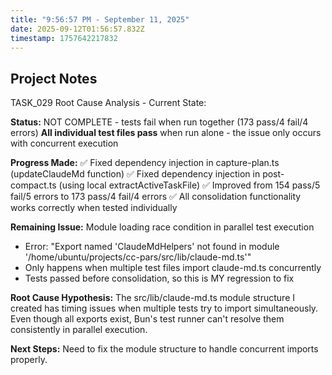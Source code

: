 ```yaml
---
title: "9:56:57 PM - September 11, 2025"
date: 2025-09-12T01:56:57.832Z
timestamp: 1757642217832
---
```


## Project Notes

TASK_029 Root Cause Analysis - Current State:

**Status:** NOT COMPLETE - tests fail when run together (173 pass/4 fail/4 errors)
**All individual test files pass** when run alone - the issue only occurs with concurrent execution

**Progress Made:**
✅ Fixed dependency injection in capture-plan.ts (updateClaudeMd function)
✅ Fixed dependency injection in post-compact.ts (using local extractActiveTaskFile)
✅ Improved from 154 pass/5 fail/5 errors to 173 pass/4 fail/4 errors
✅ All consolidation functionality works correctly when tested individually

**Remaining Issue:** Module loading race condition in parallel test execution
- Error: "Export named 'ClaudeMdHelpers' not found in module '/home/ubuntu/projects/cc-pars/src/lib/claude-md.ts'"
- Only happens when multiple test files import claude-md.ts concurrently
- Tests passed before consolidation, so this is MY regression to fix

**Root Cause Hypothesis:**
The src/lib/claude-md.ts module structure I created has timing issues when multiple tests try to import simultaneously. Even though all exports exist, Bun's test runner can't resolve them consistently in parallel execution.

**Next Steps:** Need to fix the module structure to handle concurrent imports properly.
